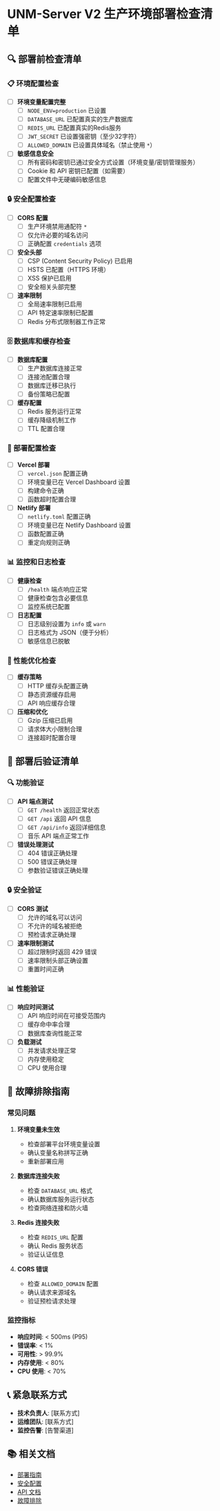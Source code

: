 # UNM-Server V2 生产环境部署检查清单

## 🔍 部署前检查清单

### 📋 环境配置检查
- [ ] **环境变量配置完整**
  - [ ] `NODE_ENV=production` 已设置
  - [ ] `DATABASE_URL` 已配置真实的生产数据库
  - [ ] `REDIS_URL` 已配置真实的Redis服务
  - [ ] `JWT_SECRET` 已设置强密钥（至少32字符）
  - [ ] `ALLOWED_DOMAIN` 已设置具体域名（禁止使用 `*`）

- [ ] **敏感信息安全**
  - [ ] 所有密码和密钥已通过安全方式设置（环境变量/密钥管理服务）
  - [ ] Cookie 和 API 密钥已配置（如需要）
  - [ ] 配置文件中无硬编码敏感信息

### 🔒 安全配置检查
- [ ] **CORS 配置**
  - [ ] 生产环境禁用通配符 `*`
  - [ ] 仅允许必要的域名访问
  - [ ] 正确配置 `credentials` 选项

- [ ] **安全头部**
  - [ ] CSP (Content Security Policy) 已启用
  - [ ] HSTS 已配置（HTTPS 环境）
  - [ ] XSS 保护已启用
  - [ ] 安全相关头部完整

- [ ] **速率限制**
  - [ ] 全局速率限制已启用
  - [ ] API 特定速率限制已配置
  - [ ] Redis 分布式限制器工作正常

### 🗄️ 数据库和缓存检查
- [ ] **数据库配置**
  - [ ] 生产数据库连接正常
  - [ ] 连接池配置合理
  - [ ] 数据库迁移已执行
  - [ ] 备份策略已配置

- [ ] **缓存配置**
  - [ ] Redis 服务运行正常
  - [ ] 缓存降级机制工作
  - [ ] TTL 配置合理

### 🚀 部署配置检查
- [ ] **Vercel 部署**
  - [ ] `vercel.json` 配置正确
  - [ ] 环境变量已在 Vercel Dashboard 设置
  - [ ] 构建命令正确
  - [ ] 函数超时配置合理

- [ ] **Netlify 部署**
  - [ ] `netlify.toml` 配置正确
  - [ ] 环境变量已在 Netlify Dashboard 设置
  - [ ] 函数配置正确
  - [ ] 重定向规则正确

### 📊 监控和日志检查
- [ ] **健康检查**
  - [ ] `/health` 端点响应正常
  - [ ] 健康检查包含必要信息
  - [ ] 监控系统已配置

- [ ] **日志配置**
  - [ ] 日志级别设置为 `info` 或 `warn`
  - [ ] 日志格式为 JSON（便于分析）
  - [ ] 敏感信息已脱敏

### 🔧 性能优化检查
- [ ] **缓存策略**
  - [ ] HTTP 缓存头配置正确
  - [ ] 静态资源缓存启用
  - [ ] API 响应缓存合理

- [ ] **压缩和优化**
  - [ ] Gzip 压缩已启用
  - [ ] 请求体大小限制合理
  - [ ] 连接超时配置合理

## 🧪 部署后验证清单

### 🔍 功能验证
- [ ] **API 端点测试**
  - [ ] `GET /health` 返回正常状态
  - [ ] `GET /api` 返回 API 信息
  - [ ] `GET /api/info` 返回详细信息
  - [ ] 音乐 API 端点正常工作

- [ ] **错误处理测试**
  - [ ] 404 错误正确处理
  - [ ] 500 错误正确处理
  - [ ] 参数验证错误正确处理

### 🔒 安全验证
- [ ] **CORS 测试**
  - [ ] 允许的域名可以访问
  - [ ] 不允许的域名被拒绝
  - [ ] 预检请求正确处理

- [ ] **速率限制测试**
  - [ ] 超过限制时返回 429 错误
  - [ ] 速率限制头部正确设置
  - [ ] 重置时间正确

### 📊 性能验证
- [ ] **响应时间测试**
  - [ ] API 响应时间在可接受范围内
  - [ ] 缓存命中率合理
  - [ ] 数据库查询性能正常

- [ ] **负载测试**
  - [ ] 并发请求处理正常
  - [ ] 内存使用稳定
  - [ ] CPU 使用合理

## 🚨 故障排除指南

### 常见问题
1. **环境变量未生效**
   - 检查部署平台环境变量设置
   - 确认变量名称拼写正确
   - 重新部署应用

2. **数据库连接失败**
   - 检查 `DATABASE_URL` 格式
   - 确认数据库服务运行状态
   - 检查网络连接和防火墙

3. **Redis 连接失败**
   - 检查 `REDIS_URL` 配置
   - 确认 Redis 服务状态
   - 验证认证信息

4. **CORS 错误**
   - 检查 `ALLOWED_DOMAIN` 配置
   - 确认请求来源域名
   - 验证预检请求处理

### 监控指标
- **响应时间**: < 500ms (P95)
- **错误率**: < 1%
- **可用性**: > 99.9%
- **内存使用**: < 80%
- **CPU 使用**: < 70%

## 📞 紧急联系方式
- **技术负责人**: [联系方式]
- **运维团队**: [联系方式]
- **监控告警**: [告警渠道]

## 📚 相关文档
- [部署指南](./DEPLOYMENT.md)
- [安全配置](./SECURITY_CONFIG.md)
- [API 文档](./README.md)
- [故障排除](./TROUBLESHOOTING.md)
